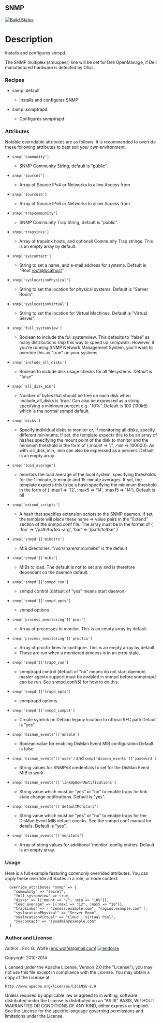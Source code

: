 SNMP
----

[![Build Status](https://secure.travis-ci.org/atomic-penguin/cookbook-snmp.png?branch=master)](http://travis-ci.org/atomic-penguin/cookbook-snmp)

Description
===========

Installs and configures snmpd.

The SNMP multiplex (smuxpeer) line will be set for Dell OpenManage, if Dell
manufactured hardware is detected by Ohai.

### Recipes

* snmp::default
  - Installs and configures SNMP

* snmp::snmptrapd
  - Configures snmptrapd

### Attributes

Notable overridable attributes are as follows.  It is recommended to override
these following attributes to best suit your own environment.

* `snmp['community']`
  - SNMP Community String, default is "public".

* `snmp['sources']`
  - Array of Source IPv4 or Networks to allow Access from 

* `snmp['sources6']`
  - Array of Source IPv6 or Networks to allow Access from 

* `snmp['trapcommunity']`
  - SNMP Community Trap String, default is "public".

* `snmp['trapsinks']`
  - Array of trapsink hosts, and optionall Community Trap strings.
    This is an empty array by default.

* `snmp['syscontact']`
  - String to set a name, and e-mail address for systems.
    Default is "Root <root@localhost>"

* `snmp['syslocationPhysical']`
  - String to set the location for physical systems.
    Default is "Server Room".

* `snmp['syslocationVirtual']`
  - String to set the location for Virtual Machines.
    Default is "Virtual Server".

* `snmp['full_systemview']`
  - Boolean to include the full systemview.
    This defaults to "false" as many distributions ship this way to speed up
     snmpwalk.  However, if you're running SNMP Network Management System,
     you'll want to override this as "true" on your systems.

* `snmp['include_all_disks']`
  - Boolean to include disk usage checks for all filesystems.
    Default is "false"

* `snmp['all_disk_min']`
  - Number of bytes that should be free on each disk when :include\_all\_disks 
    is 'true.'  Can also be expressed as a string specifying a minimum percent
    e.g. "10%".
    Default is 100 (100kB) which is the normal snmpd default.

* `snmp['disks']`
  - Specify individual disks to monitor or, if monitoring all disks, specify 
    different minimums.  If set, the template expects this to be an 
    array of hashes specifying the mount point of the disk to monitor and
    the minimum threshold in the form of {:mount => '/', :min => 100000}.
    As with :all\_disk\_min, :min can also be expressed as a percent.
    Default is an empty array.

* `snmp['load_average']`
  - monitors the load average of the local system, specifying thresholds for the
    1-minute, 5-minute and 15-minute averages.
    If set, the template expects this to be a hash specifying the minimum
    threshold in the form of { :max1 => '12', :max5 => '14', :max15 => '14'}.
    Default is nil

* `snmp['extend_scripts']`
  - A hash that specifies extension scripts to the SNMP daemon. If set, the template
    will place these name => value pairs in the "Extend" section of the snmpd.conf file.
    The array must be in the format of { 'foo' => '/path/to/foo -arg', 'bar' => '/path/to/bar' }

* `snmp['snmpd']['mibdirs']`
  - MIB directories.  "/usr/share/snmp/mibs" is the default

* `snmp['snmpd']['mibs']`
  - MIBs to load.  The default is not to set any and is therefore dependant
     on the daemon default.

* `snmp['snmpd']['snmpd_run']`
  - snmpd control (default of "yes" means start daemon)

* `snmp['snmpd']['snmpd_opts']`
  - snmpd options

* `snmp['process_monitoring']['proc']`
  - Array of processes to monitor. This is an empty array by default.

* `snmp['process_monitoring']['procfix']`
  - Array of procfix lines to configure. This is an empty array by default.
  - These are run when a monitored process is in an error state.

* `snmp['snmpd']['trapd_run']`
  - snmptrapd control (default of "no" means do not start daemon)
    master agentx support must be enabled in snmpd before snmptrapd
    can be run.  See snmpd.conf(5) for how to do this.

* `snmp['snmpd']['trapd_opts']`
  - snmptrapd options

* `snmp['snmpd']['snmpd_compat']`
  - Create symlink on Debian legacy location to official RFC path
    Default is "yes".

* `snmp['disman_events']['enable']`
  - Boolean value for enabling DisMan Event MIB configuration
    Default is false.

* `snmp['disman_events']['user']` and `snmp['disman_events']['password']`
  - String values for SNMPv3 credentials to set for the DisMan Event MIB
    to work.

* `snmp['disman_events']['linkUpDownNotifications']`
  - String value which must be "yes" or "no" to enable traps for link
    state change notifications.
    Default is "yes".

* `snmp['disman_events']['defaultMonitors']`
  - String value which must be "yes" or "no" to enable traps for the
    DisMan Event MIB default checks. See the snmpd.conf manual for details.
    Default is "yes".

* `snmp['disman_events']['monitors']`
  - Array of string values for additional 'monitor' config entries.
    Default is an empty array.

### Usage

Here is a full example featuring commonly overrided attributes.
You can apply these override attributes in a role, or node context.

```
  override_attributes "snmp" => {
    "community" => "secret",
    "full_systemview" => true,
    "disks" => [{:mount => "/", :min => "10%"}],
    "load_average" => [{:max1 => "12", :max5 => "18"}],
    "trapsinks" => [ "zenoss.example.com", "nagios.example.com" ],
    "syslocationPhysical" => "Server Room",
    "syslocationVirtual" => "Cloud - Virtual Pool",
    "syscontact" => "sysadmin@example.com"
  }
```

### Author and License

Author:: Eric G. Wolfe (eric.wolfe@gmail.com) [![endorse](https://api.coderwall.com/atomic-penguin/endorsecount.png)](https://coderwall.com/atomic-penguin)

Copyright 2010-2014

Licensed under the Apache License, Version 2.0 (the "License");
you may not use this file except in compliance with the License.
You may obtain a copy of the License at

    http://www.apache.org/licenses/LICENSE-2.0

Unless required by applicable law or agreed to in writing, software
distributed under the License is distributed on an "AS IS" BASIS,
WITHOUT WARRANTIES OR CONDITIONS OF ANY KIND, either express or implied.
See the License for the specific language governing permissions and
limitations under the License.
